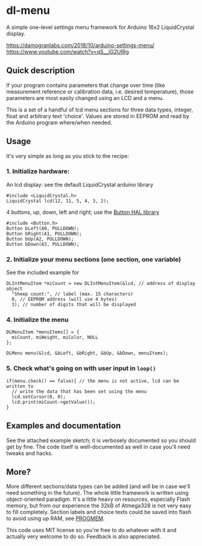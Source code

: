 # dl-menu
A simple one-level settings menu framework for Arduino 16x2 LiquidCrystal display.

https://damogranlabs.com/2018/10/arduino-settings-menu/
https://www.youtube.com/watch?v=qS__iG2UIRg

## Quick description
If your program contains parameters that change over time
(like measurement reference or calibration data, i.e. desired temperature),
those parameters are most easily changed using an LCD and a menu.

This is a set of a handful of lcd menu sections for three data types, integer,
float and arbitrary text 'choice'. Values are stored in EEPROM and read by the Arduino 
program where/when needed.

## Usage
It's very simple as long as you stick to the recipe:
### 1. Initialize hardware:
An lcd display: see the default LiquidCrystal arduino library
```
#include <LiquidCrystal.h>
LiquidCrystal lcd(12, 11, 5, 4, 3, 2);
```
4 buttons, up, down, left and right; use the [Button HAL library](http://playground.arduino.cc/Code/Button)
```
#include <Button.h>
Button bLeft(A0, PULLDOWN);
Button bRight(A1, PULLDOWN);
Button bUp(A2, PULLDOWN);
Button bDown(A3, PULLDOWN);
```
### 2. Initialize your menu sections (one section, one variable)
See the included example for
```
DLIntMenuItem *miCount = new DLIntMenuItem(&lcd, // address of display object
  "Sheep count:", // label (max. 15 characters)
  0, // EEPROM address (will use 4 bytes)
  3); // number of digits that will be displayed
```
### 4. Initialize the menu
```
DLMenuItem *menuItems[] = {
  miCount, miWeight, miColor, NULL
};

DLMenu menu(&lcd, &bLeft, &bRight, &bUp, &bDown, menuItems);
```

### 5. Check what's going on with user input in `loop()`
```
if(menu.check() == false){ // the menu is not active, lcd can be written to
  // write the data that has been set using the menu
  lcd.setCursor(0, 0);
  lcd.print(miCount->getValue());
}
```
## Examples and documentation
See the attached example sketch; it is verbosely documented so you should get by fine. The code itself is well-documented as well in case you'll need tweaks and hacks.

## More?
More different sections/data types can be added (and will be in case we'll need something in the future).
The whole little framework is written using object-oriented paradigm. It's a little heavy on resources, especially
Flash memory, but from our experience the 32kB of Atmega328 is not very easy to fill completely.
Section labels and choice texts could be saved into flash to avoid using up RAM, see [PROGMEM](https://www.arduino.cc/en/Reference/PROGMEM).
 
This code uses MIT license so you're free to do whatever with it and actually very welcome to do so. Feedback is also appreciated.
